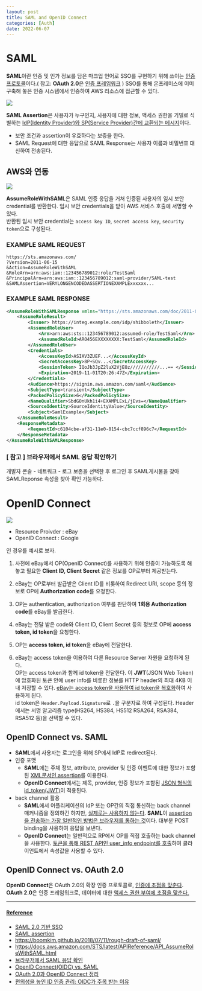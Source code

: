```yaml
---
layout: post
title: SAML and OpenID Connect
categories: [Auth]
date: 2022-06-07
---
```


# SAML
**SAML**이란 인증 및 인가 정보를 담은 마크업 언어로 SSO를 구현하기 위해 쓰이는 <u>인증  프로토콜</u>이다.( 참고: **OAuth 2.0**은 <u>인증 프레임워크</u> )
SSO를 통해 온프레미스에 이미 구축해 놓은 인증 시스템에서 인증하여 AWS 리소스에 접근할 수 있다.

![](https://developers.worksmobile.com/document/image/75_KR/158)

**SAML Assertion**은 사용자가 누구인지, 사용자에 대한 정보, 액세스 권한을 기밀로 식별하는 <u>IdP(Identity Provider)와 SP(Service Provider)간에 교환되는 메시지</u>이다. 
- 보안 조건과 assertion이 유효하다는 보증을 한다. 
- SAML Request에 대한 응답으로 SAML Response는 사용자 이름과 비밀번호 대신하여 전송된다.

## AWS와 연동
![](https://boomkim.github.io/images/saml-based-federation.diagram.png)

**AssumeRoleWithSAML**은 SAML 인증 응답을 거쳐 인증된 사용자의 임시 보안 credential를 반환한다. 임시 보안 credentials을 받아 AWS 서비스 호출에 서명할 수 있다.  
반환된 임시 보안 credential는 `access key ID`, `secret access key`, `security token`으로 구성된다.

### EXAMPLE SAML REQUEST
```
https://sts.amazonaws.com/
?Version=2011-06-15
&Action=AssumeRoleWithSAML
&RoleArn=arn:aws:iam::123456789012:role/TestSaml
&PrincipalArn=arn:aws:iam::123456789012:saml-provider/SAML-test 
&SAMLAssertion=VERYLONGENCODEDASSERTIONEXAMPLExxxxxx...
```

### EXAMPLE SAML RESPONSE
```xml
<AssumeRoleWithSAMLResponse xmlns="https://sts.amazonaws.com/doc/2011-06-15/">
    <AssumeRoleResult>
        <Issuer> https://integ.example.com/idp/shibboleth</Issuer>
        <AssumedRoleUser>
            <Arn>arn:aws:sts::123456789012:assumed-role/TestSaml</Arn>
            <AssumedRoleId>ARO456EXXXXXXXX:TestSaml</AssumedRoleId>
        </AssumedRoleUser>
        <Credentials>
            <AccessKeyId>ASIAV3ZUEF...</AccessKeyId>
            <SecretAccessKey>8P+SQv...</SecretAccessKey>
            <SessionToken> IQoJb3JpZ2luX2VjEOz///////////...== </SessionToken>
            <Expiration>2019-11-01T20:26:47Z</Expiration>
        </Credentials>
        <Audience>https://signin.aws.amazon.com/saml</Audience>
        <SubjectType>transient</SubjectType>
        <PackedPolicySize>6</PackedPolicySize>
        <NameQualifier>SbdGOnUkh1i4+EXAMPLExL/jEvs=</NameQualifier>
        <SourceIdentity>SourceIdentityValue</SourceIdentity>
        <Subject>SamlExample</Subject>
    </AssumeRoleResult>
    <ResponseMetadata>
        <RequestId>c6104cbe-af31-11e0-8154-cbc7ccf896c7</RequestId>
    </ResponseMetadata>
</AssumeRoleWithSAMLResponse>
```

### [ 참고 ] 브라우저에서 SAML 응답 확인하기
개발자 콘솔 - 네트워크 - 로그 보존을 선택한 후 로그인 후 SAML게시물을 찾아 SAMLReponse 속성을 찾아 확인 가능하다.

# OpenID Connect

![](https://s-core.co.kr/wp-content/uploads/2021/01/72dsd.jpg)

- Resource Proivder : eBay
- OpenID Connect : Google

인 경우를 예시로 보자.

1. 사전에 eBay에서 OP(OpenID Connect)를 사용하기 위해 인증이 가능하도록 해놓고 필요한 **Client ID, Client Secret** 같은 정보를 OP로부터 제공받는다.

2. eBay는 OP로부터 발급받은 Client ID를 비롯하여 Redirect URI, scope 등의 정보로 OP에 **Authorization code**를 요청한다.

3. OP는 authentication, authorization 여부를 판단하여 **1회용 Authorization code**를 eBay를 발급한다.

4. eBay는 전달 받은 code와 Client ID, Client Secret 등의 정보로 OP에 **access token, id token**을 요청한다.

5. OP는 **access token, id token**을 eBay에 전달한다.

6. eBay는 access token을 이용하여 다른 Resource Server 자원을 요청하게 된다.  
OP는 access token과 함께 id token을 전달한다. 이 **JWT**(JSON Web Token)에 암호화된 토큰 안에 user info를 비롯한 정보를 HTTP header의 최대 4KB 이내 저장할 수 있다. <u>eBay는 access token을 사용하여 id token을 복호화</u>하여 사용하게 된다.  
id token은 `Header.Payload.Signature`로 `.`을 구분자로 하여 구성된다. Header에서는 서명 알고리즘 type(HS264, HS384, HS512 RSA264, RSA384, RSA512 등)을 선택할 수 있다.

## OpenID Connect vs. SAML

- **SAML**에서 사용자는 로그인을 위해 SP에서 IdP로 redirect된다. 
- 인증 포맷
    - **SAML**에는 주체 정보, attribute, provider 및 인증 이벤트에 대한 정보가 포함된 <u>XML문서인 assertion</u>를 이용한다. 
    - **OpenID Connect**에서는 제목, provider, 인증 정보가 포함된 <u>JSON 형식의 id_token(JWT)</u>이 적용된다.
- back channel 활용
    - **SAML**에서 어플리케이션의 IdP 또는 OP간의 직접 통신하는 back channel 매커니즘을 정의하긴 하지만, <u>실제로는 사용하지 않는다</u>. **SAML**이 <u>assertion을 전송하는 가장 일반적인 방법은 브라우저를 통하는 것</u>이다. 대부분 POST binding을 사용하여 응답을 보낸다. 
    - **OpenID Connect**는 일반적으로 RP에서 OP를 직접 호출하는 back channel을 사용한다. <u>토큰을 통해 REST API인 user_info endpoint를 호출</u>하여 클라이언트에서 속성값을 사용할 수 있다.

## OpenID Connect vs. OAuth 2.0
**OpenID Connect**은 OAuth 2.0의 확장 인증 프로토콜로, <u>인증에 초점을 맞춘다</u>.
**OAuth 2.0**은 인증 프레임워크로, 데이터에 대한 <u>액세스 권한 부여에 초점을 맞춘다<u>.

---
#### Reference
- [SAML 2.0 기반 SSO](https://developers.worksmobile.com/kr/document/2001070201?lang=ko)
- [SAML assertion](https://jumpcloud.com/blog/what-is-saml-assertion)
- https://boomkim.github.io/2018/07/11/rough-draft-of-saml/
- https://docs.aws.amazon.com/STS/latest/APIReference/API_AssumeRoleWithSAML.html
- [브라우저에서 SAML 응답 확인](https://docs.aws.amazon.com/IAM/latest/UserGuide/troubleshoot_saml_view-saml-response.html)
- [OpenID Connect(OIDC) vs. SAML](https://gluu.org/oauth-vs-saml-vs-openid-connect)
- [OAuth 2.0과 OpenID Connect 정리](https://velog.io/@jakeseo_me/Oauth-2.0%EA%B3%BC-OpenID-Connect-%ED%94%84%EB%A1%9C%ED%86%A0%EC%BD%9C-%EC%A0%95%EB%A6%AC)
- [편의성을 높인 ID 인증 관리: OIDC가 주목 받는 이유](https://s-core.co.kr/insight/view/%ED%8E%B8%EC%9D%98%EC%84%B1%EC%9D%84-%EB%86%92%EC%9D%B8-id-%EC%9D%B8%EC%A6%9D-%EA%B4%80%EB%A6%AC-oidc%EA%B0%80-%EC%A3%BC%EB%AA%A9-%EB%B0%9B%EB%8A%94-%EC%9D%B4%EC%9C%A0/)